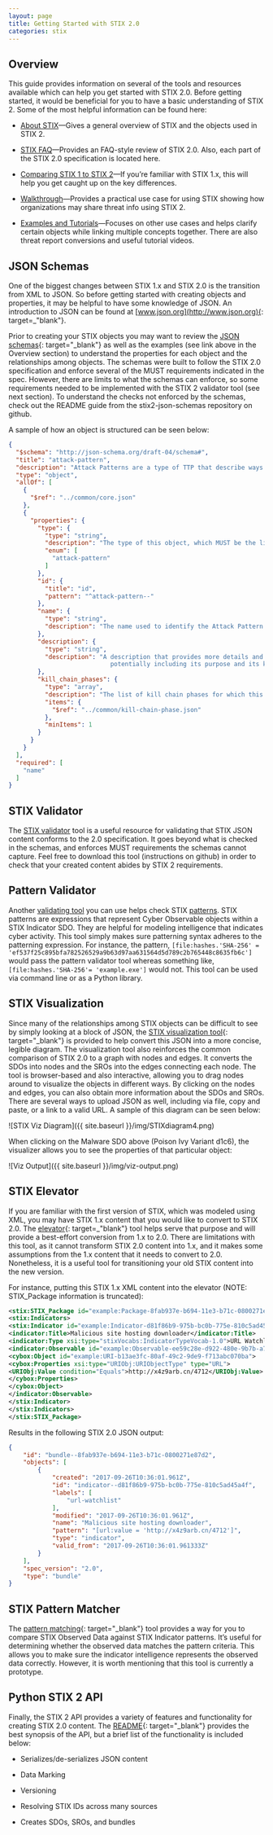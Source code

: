 ```yaml
---
layout: page
title: Getting Started with STIX 2.0
categories: stix
---
```


## Overview

This guide provides information on several of the tools and resources available which can help you get started with STIX 2.0. Before getting started, it would be beneficial for you to have a basic understanding of STIX 2. Some of the most helpful information can be found here:

-   [About STIX](about)—Gives a general overview of STIX and the objects used in STIX 2.

-   [STIX FAQ](../faq)—Provides an FAQ-style review of STIX 2.0. Also, each part of the STIX 2.0 specification is located here.

-   [Comparing STIX 1 to STIX 2](compare)—If you’re familiar with STIX 1.x, this will help you get caught up on the key differences.

-   [Walkthrough](walkthrough)—Provides a practical use case for using STIX showing how organizations may share threat info using STIX 2.

-   [Examples and Tutorials](examples)—Focuses on other use cases and helps clarify certain objects while linking multiple concepts together. There are also threat report conversions and useful tutorial videos.

## JSON Schemas

One of the biggest changes between STIX 1.x and STIX 2.0 is the transition from XML to JSON. So before getting started with creating objects and properties, it may be helpful to have some knowledge of JSON. An introduction to JSON can be found at [www.json.org](http://www.json.org){: target=_"blank"}.

Prior to creating your STIX objects you may want to review the [JSON schemas]( https://github.com/oasis-open/cti-stix2-json-schemas){: target="_blank"} as well as the examples (see link above in the Overview section) to understand the properties for each object and the relationships among objects. The schemas were built to follow the STIX 2.0 specification and enforce several of the MUST requirements indicated in the spec. However, there are limits to what the schemas can enforce, so some requirements needed to be implemented with the STIX 2 validator tool (see next section). To understand the checks not enforced by the schemas, check out the README guide from the stix2-json-schemas repository on github.

A sample of how an object is structured can be seen below:

```json
{
  "$schema": "http://json-schema.org/draft-04/schema#",
  "title": "attack-pattern",
  "description": "Attack Patterns are a type of TTP that describe ways that adversaries attempt to compromise targets. ",
  "type": "object",
  "allOf": [
    {
      "$ref": "../common/core.json"
    },
    {
      "properties": {
        "type": {
          "type": "string",
          "description": "The type of this object, which MUST be the literal `attack-pattern`.",
          "enum": [
            "attack-pattern"
          ]
        },
        "id": {
          "title": "id",
          "pattern": "^attack-pattern--"
        },
        "name": {
          "type": "string",
          "description": "The name used to identify the Attack Pattern."
        },
        "description": {
          "type": "string",
          "description": "A description that provides more details and context about the Attack Pattern,
                            potentially including its purpose and its key characteristics."
        },
        "kill_chain_phases": {
          "type": "array",
          "description": "The list of kill chain phases for which this attack pattern is used.",
          "items": {
            "$ref": "../common/kill-chain-phase.json"
          },
          "minItems": 1
        }
      }
    }
  ],
  "required": [
    "name"
  ]
}
```

## STIX Validator

The [STIX validator](https://github.com/oasis-open/cti-stix-validator) tool is a useful resource for validating that STIX JSON content conforms to the 2.0 specification. It goes beyond what is checked in the schemas, and enforces MUST requirements the schemas cannot capture. Feel free to download this tool (instructions on github) in order to check that your created content abides by STIX 2 requirements.

## Pattern Validator

Another [validating tool](https://github.com/oasis-open/cti-pattern-validator) you can use helps check STIX [patterns](https://docs.google.com/document/d/1nK1RXcE2aMvQoG1Kgr3aTBtHZ1IyehzOk7vU0n5FUGY/pub). STIX patterns are expressions that represent Cyber Observable objects within a STIX Indicator SDO. They are helpful for modeling intelligence that indicates cyber activity. This tool simply makes sure patterning syntax adheres to the patterning expression. For instance, the pattern, `[file:hashes.'SHA-256' = 'ef537f25c895bfa782526529a9b63d97aa631564d5d789c2b765448c8635fb6c']` would pass the pattern validator tool whereas something like, `[file:hashes.'SHA-256'= 'example.exe']` would not. This tool can be used via command line or as a Python library.

## STIX Visualization

Since many of the relationships among STIX objects can be difficult to see by simply looking at a block of JSON, the [STIX visualization tool](https://oasis-open.github.io/cti-stix-visualization/){: target="_blank"} is provided to help convert this JSON into a more concise, legible diagram. The visualization tool also reinforces the common comparison of STIX 2.0 to a graph with nodes and edges. It converts the SDOs into nodes and the SROs into the edges connecting each node. The tool is browser-based and also interactive, allowing you to drag nodes around to visualize the objects in different ways. By clicking on the nodes and edges, you can also obtain more information about the SDOs and SROs. There are several ways to upload JSON as well, including via file, copy and paste, or a link to a valid URL. A sample of this diagram can be seen below:

<div class="center-block text-center" markdown="span">
    ![STIX Viz Diagram]({{ site.baseurl }}/img/STIXdiagram4.png)
</div>

When clicking on the Malware SDO above (Poison Ivy Variant d1c6), the visualizer allows you to see the properties of that particular object:

<div class="center-block text-center" markdown="span">
    ![Viz Output]({{ site.baseurl }}/img/viz-output.png)
</div>

## STIX Elevator

If you are familiar with the first version of STIX, which was modeled using XML, you may have STIX 1.x content that you would like to convert to STIX 2.0. The [elevator](https://github.com/oasis-open/cti-stix-elevator){: target=_"blank"} tool helps serve that purpose and will provide a best-effort conversion from 1.x to 2.0. There are limitations with this tool, as it cannot transform STIX 2.0 content into 1.x, and it makes some assumptions from the 1.x content that it needs to convert to 2.0. Nonetheless, it is a useful tool for transitioning your old STIX content into the new version.

For instance, putting this STIX 1.x XML content into the elevator (NOTE: STIX_Package information is truncated):
```xml
<stix:STIX_Package id="example:Package-8fab937e-b694-11e3-b71c-0800271e87d2" version="1.2">
<stix:Indicators>
<stix:Indicator id="example:Indicator-d81f86b9-975b-bc0b-775e-810c5ad45a4f" xsi:type="indicator:IndicatorType">
<indicator:Title>Malicious site hosting downloader</indicator:Title>
<indicator:Type xsi:type="stixVocabs:IndicatorTypeVocab-1.0">URL Watchlist</indicator:Type>
<indicator:Observable id="example:Observable-ee59c28e-d922-480e-9b7b-a79502696505">
<cybox:Object id="example:URI-b13ae3fc-80af-49c2-9de9-f713abc070ba">
<cybox:Properties xsi:type="URIObj:URIObjectType" type="URL">
<URIObj:Value condition="Equals">http://x4z9arb.cn/4712</URIObj:Value>
</cybox:Properties>
</cybox:Object>
</indicator:Observable>
</stix:Indicator>
</stix:Indicators>
</stix:STIX_Package>
```

Results in the following STIX 2.0 JSON output:
```json
{
    "id": "bundle--8fab937e-b694-11e3-b71c-0800271e87d2",
    "objects": [
        {
            "created": "2017-09-26T10:36:01.961Z",
            "id": "indicator--d81f86b9-975b-bc0b-775e-810c5ad45a4f",
            "labels": [
                "url-watchlist"
            ],
            "modified": "2017-09-26T10:36:01.961Z",
            "name": "Malicious site hosting downloader",
            "pattern": "[url:value = 'http://x4z9arb.cn/4712']",
            "type": "indicator",
            "valid_from": "2017-09-26T10:36:01.961333Z"
        }
    ],
    "spec_version": "2.0",
    "type": "bundle"
}
```

## STIX Pattern Matcher
The [pattern matching](https://github.com/oasis-open/cti-pattern-matcher){: target="_blank"} tool provides a way for you to compare STIX Observed Data against STIX Indicator patterns. It’s useful for determining whether the observed data matches the pattern criteria. This allows you to make sure the indicator intelligence represents the observed data correctly. However, it is worth mentioning that this tool is currently a prototype.

## Python STIX 2 API

Finally, the STIX 2 API provides a variety of features and functionality for creating STIX 2.0 content. The [README](https://github.com/oasis-open/cti-python-stix2\#cti-python-stix2){: target="_blank"} provides the best synopsis of the API, but a brief list of the functionality is included below:

-   Serializes/de-serializes JSON content

-   Data Marking

-   Versioning

-   Resolving STIX IDs across many sources

-   Creates SDOs, SROs, and bundles
